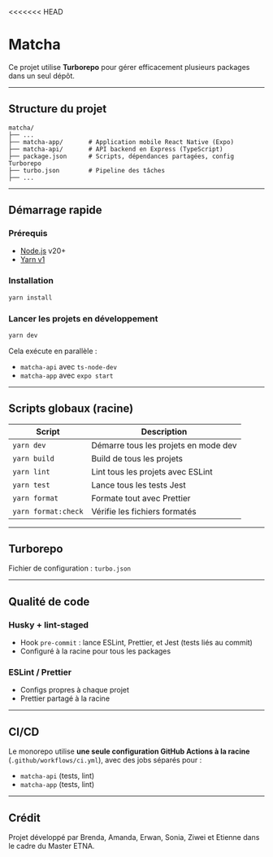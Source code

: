 <<<<<<< HEAD
# Matcha

Ce projet utilise **Turborepo** pour gérer efficacement plusieurs packages dans un seul dépôt.

---

## Structure du projet

```
matcha/
├── ...
├── matcha-app/       # Application mobile React Native (Expo)
├── matcha-api/       # API backend en Express (TypeScript)
├── package.json      # Scripts, dépendances partagées, config Turborepo
├── turbo.json        # Pipeline des tâches
├── ...
```

---

## Démarrage rapide

### Prérequis

- [Node.js](https://nodejs.org) v20+
- [Yarn v1](https://classic.yarnpkg.com/lang/en/)

### Installation

```bash
yarn install
```

### Lancer les projets en développement

```bash
yarn dev
```

Cela exécute en parallèle :

- `matcha-api` avec `ts-node-dev`
- `matcha-app` avec `expo start`

---

## Scripts globaux (racine)

| Script              | Description                          |
| ------------------- | ------------------------------------ |
| `yarn dev`          | Démarre tous les projets en mode dev |
| `yarn build`        | Build de tous les projets            |
| `yarn lint`         | Lint tous les projets avec ESLint    |
| `yarn test`         | Lance tous les tests Jest            |
| `yarn format`       | Formate tout avec Prettier           |
| `yarn format:check` | Vérifie les fichiers formatés        |

---

## Turborepo

Fichier de configuration : `turbo.json`

---

## Qualité de code

### Husky + lint-staged

- Hook `pre-commit` : lance ESLint, Prettier, et Jest (tests liés au commit)
- Configuré à la racine pour tous les packages

### ESLint / Prettier

- Configs propres à chaque projet
- Prettier partagé à la racine

---

## CI/CD

Le monorepo utilise **une seule configuration GitHub Actions à la racine** (`.github/workflows/ci.yml`), avec des jobs séparés pour :

- `matcha-api` (tests, lint)
- `matcha-app` (tests, lint)

---

## Crédit

Projet développé par Brenda, Amanda, Erwan, Sonia, Ziwei et Etienne dans le cadre du Master ETNA.